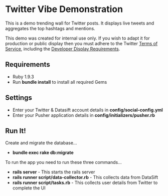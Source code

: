 # Twitter Vibe Demonstration

This is a demo trending wall for Twitter posts. It displays live tweets and aggregates the top hashtags and mentions.

This demo was created for internal use only. If you wish to adapt it for production or public display then you must adhere to the Twitter [Terms of Service](https://dev.twitter.com/terms/api-terms), including the [Developer Display Requirements](https://dev.twitter.com/terms/display-requirements).

## Requirements

* Ruby 1.9.3
* Run **bundle install** to install all required Gems

## Settings

* Enter your Twitter & Datasift account details in **config/social-config.yml**
* Enter your Pusher application details in **config/initializers/pusher.rb**

## Run It!

Create and migrate the database...

* **bundle exec rake db:migrate**

To run the app you need to run these three commands...

* **rails server** - This starts the rails server
* **rails runner script/data-collector.rb** - This collects data from DataSift
* **rails runner script/tasks.rb** - This collects user details from Twitter to complete the UI